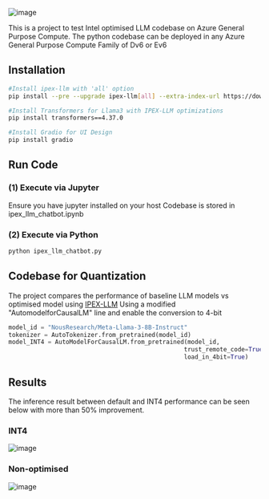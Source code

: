 ![image](https://github.com/user-attachments/assets/3a63c96a-78a0-43d0-807b-8034228439f7)

This is a project to test Intel optimised LLM codebase on Azure General Purpose Compute.
The python codebase can be deployed in any Azure General Purpose Compute Family of Dv6 or Ev6

## Installation
```sh
#Install ipex-llm with 'all' option
pip install --pre --upgrade ipex-llm[all] --extra-index-url https://download.pytorch.org/whl/cpu

#Install Transformers for Llama3 with IPEX-LLM optimizations
pip install transformers==4.37.0 

#Install Gradio for UI Design
pip install gradio
```

## Run Code
### (1) Execute via Jupyter
Ensure you have jupyter installed on your host
Codebase is stored in ipex_llm_chatbot.ipynb

### (2) Execute via Python
```sh
python ipex_llm_chatbot.py
```

## Codebase for Quantization
The project compares the performance of baseline LLM models vs optimised model using [IPEX-LLM](https://github.com/intel-analytics/ipex-llm)
Using a modified "AutomodelforCausalLM" line and enable the conversion to 4-bit

```python
model_id = "NousResearch/Meta-Llama-3-8B-Instruct"
tokenizer = AutoTokenizer.from_pretrained(model_id)
model_INT4 = AutoModelForCausalLM.from_pretrained(model_id,
                                                 trust_remote_code=True,
                                                 load_in_4bit=True)
```
## Results
The inference result between default and INT4 performance can be seen below with more than 50% improvement.

### INT4
![image](https://github.com/user-attachments/assets/db453937-7ee1-496a-a250-25a56cfcbcfd)

### Non-optimised
![image](https://github.com/user-attachments/assets/2e4a61c9-027c-4fa4-b151-c50b36149a3d)


